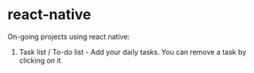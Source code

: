 # react-native
On-going projects using react native:

1. Task list / To-do list - Add your daily tasks. You can remove a task by clicking on it
